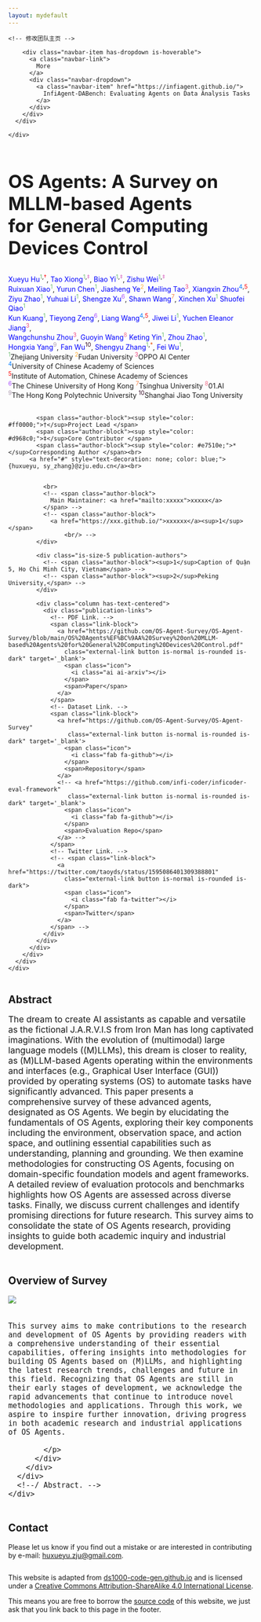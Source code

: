 ```yaml
---
layout: mydefault
---
```


<html>

<head>
  <meta charset="utf-8">
  <meta name="description" content="OS Agents: A Survey on MLLM-based Agents for General Computing Devices Control">
  <meta name="keywords" content="InfiCoder-Eval, code-generation, large-language-model, benchmark">
  <meta name="viewport" content="width=device-width, initial-scale=1">
  <title> OS Agents: A Survey on MLLM-based Agents for General Computing Devices Control</title>
  <link href="https://fonts.googleapis.com/css?family=Google+Sans|Noto+Sans|Castoro" rel="stylesheet">

  <link rel="stylesheet" href="./static/css/bulma.min.css">
  <link rel="stylesheet" href="./static/css/bulma-carousel.min.css">
  <link rel="stylesheet" href="./static/css/bulma-slider.min.css">
  <link rel="stylesheet" href="./static/css/fontawesome.all.min.css">
  <link rel="stylesheet" href="https://cdn.jsdelivr.net/gh/jpswalsh/academicons@1/css/academicons.min.css">
  <link rel="stylesheet" href="./static/css/index.css">

  <link rel="stylesheet" href="./bower_components/bootstrap/dist/css/bootstrap.table.min.css">
  <!--  <link rel="stylesheet" href="bower_components/bootstrap/dist/css/bootstrap.min.css">-->
  <link rel="stylesheet" href="./stylesheets/layout.css">
  <link rel="stylesheet" href="./stylesheets/index.css">

  <!-- for print the table -->
  <script type="text/javascript" charset="utf8" src="https://code.jquery.com/jquery-3.6.0.slim.min.js"></script>

  <link rel="stylesheet" type="text/css" href="https://cdn.datatables.net/1.11.3/css/jquery.dataTables.css">
  <script type="text/javascript" charset="utf8" src="https://cdn.datatables.net/1.11.3/js/jquery.dataTables.js"></script>

  <link rel="stylesheet" type="text/css" href="https://cdn.datatables.net/1.11.3/css/dataTables.bootstrap5.min.css">
  <script src="https://cdn.datatables.net/1.11.3/js/dataTables.bootstrap5.min.js"></script>

  <link rel="icon" href="./static/images/survey_title_log.jpeg">

  <script defer src="./static/js/fontawesome.all.min.js"></script>
  <script src="./static/js/bulma-carousel.min.js"></script>
  <script src="./static/js/bulma-slider.min.js"></script>
  <script src="./static/js/index.js"></script>
</head>

<body>

  <nav class="navbar" role="navigation" aria-label="main navigation">
    <div class="navbar-brand">
      <a role="button" class="navbar-burger" aria-label="menu" aria-expanded="false">
        <span aria-hidden="true"></span>
        <span aria-hidden="true"></span>
        <span aria-hidden="true"></span>
      </a>
    </div>
    <div class="navbar-menu">
      <div class="navbar-start" style="flex-grow: 1; justify-content: center;">
        <a class="navbar-item" href="https://github.com/OS-Agent-Survey">
          <span class="icon">
            <i class="fas fa-home"></i>
          </span>
        </a>

	<!-- 修改团队主页 -->

        <div class="navbar-item has-dropdown is-hoverable">
          <a class="navbar-link">
            More
          </a>
          <div class="navbar-dropdown">
            <a class="navbar-item" href="https://infiagent.github.io/">
              InfiAgent-DABench: Evaluating Agents on Data Analysis Tasks
            </a>
          </div>
        </div>
      </div>

    </div>
  </nav>

  <div class="container">
    <div class="column has-text-centered">
      <img style="max-width: 200px; margin-bottom: -50px;" src="static/images/title_log_v3.jpg">
    </div>
  </div>

  <section class="hero">
    <div class="hero-body">
      <div class="container is-max-desktop">
        <div class="columns is-centered">
          <div class="column has-text-centered">
            <h1 class="title is-1 publication-title" style=" font-size:2.3rem;">OS Agents: A Survey on MLLM-based Agents<br>
            for General Computing Devices Control
            </h1>
            <div class="is-size-5 publication-authors">
              <span class="author-block">
		<a href="#" style="text-decoration: none; color: blue;">Xueyu Hu</a><sup style="color: #6fbf73;">1</sup><sup>,</sup><sup style="color: #ff0000;">†</sup>,
                <a href="#" style="text-decoration: none; color: blue;">Tao Xiong</a><sup style="color: #6fbf73;">1</sup><sup>,</sup><sup style="color: #d968c0;">‡</sup>, 
		<a href="#" style="text-decoration: none; color: blue;">Biao Yi</a><sup style="color: #6fbf73;">1</sup><sup>,</sup><sup style="color: #d968c0;">‡</sup>,
		<a href="#" style="text-decoration: none; color: blue;">Zishu Wei</a><sup style="color: #6fbf73;">1</sup><sup>,</sup><sup style="color: #d968c0;">‡</sup><br>
		<a href="#" style="text-decoration: none; color: blue;">Ruixuan Xiao</a><sup style="color: #6fbf73;">1</sup>,
   		<a href="#" style="text-decoration: none; color: blue;">Yurun Chen</a><sup style="color: #6fbf73;">1</sup>,
		<a href="#" style="text-decoration: none; color: blue;">Jiasheng Ye</a><sup style="color: #ffac33;">2</sup>,
		<a href="#" style="text-decoration: none; color: blue;">Meiling Tao</a><sup style="color: #ed4b82;">3</sup>,  
		<a href="#" style="text-decoration: none; color: blue;">Xiangxin Zhou</a><sup style="color: #007bff;">4</sup><sup>,</sup><sup style="color: #ff0000;">5</sup>,<br>
		<a href="#" style="text-decoration: none; color: blue;">Ziyu Zhao</a><sup style="color: #6fbf73;">1</sup>,
		<a href="#" style="text-decoration: none; color: blue;">Yuhuai Li</a><sup style="color: #6fbf73;">1</sup>,
		<a href="#" style="text-decoration: none; color: blue;">Shengze Xu</a><sup style="color: #a74cfe;">6</sup>,
		<a href="#" style="text-decoration: none; color: blue;">Shawn Wang</a><sup style="color: #f58449;">7</sup>,
		<a href="#" style="text-decoration: none; color: blue;">Xinchen Xu</a><sup style="color: #6fbf73;">1</sup>      
    		<a href="#" style="text-decoration: none; color: blue;">Shuofei Qiao</a><sup style="color: #6fbf73;">1</sup><br>      
		<a href="#" style="text-decoration: none; color: blue;">Kun Kuang</a><sup style="color: #6fbf73;">1</sup>,  
     		<a href="#" style="text-decoration: none; color: blue;">Tieyong Zeng</a><sup style="color: #a74cfe;">6</sup>, 
  		<a href="#" style="text-decoration: none; color: blue;">Liang Wang</a><sup style="color: #007bff;">4</sup><sup>,</sup><sup style="color: #ff0000;">5</sup>,
      		<a href="#" style="text-decoration: none; color: blue;">Jiwei Li</a><sup style="color: #6fbf73;">1</sup>,  
     		<a href="#" style="text-decoration: none; color: blue;">Yuchen Eleanor Jiang</a><sup style="color: #ed4b82;">3</sup>,<br> 
      		<a href="#" style="text-decoration: none; color: blue;">Wangchunshu Zhou</a><sup style="color: #ed4b82;">3</sup>,
        	<a href="#" style="text-decoration: none; color: blue;">Guoyin Wang</a><sup style="color: #f1728c;">8</sup> 
		<a href="#" style="text-decoration: none; color: blue;">Keting Yin</a><sup style="color: #6fbf73;">1</sup>,
		<a href="#" style="text-decoration: none; color: blue;">Zhou Zhao</a><sup style="color: #6fbf73;">1</sup>,<br>
		<a href="#" style="text-decoration: none; color: blue;">Hongxia Yang</a><sup style="color: #ac9bae;">9</sup>,
 		<a href="#" style="text-decoration: none; color: blue;">Fan Wu</a><sup style="color: #300521;">10</sup>,
 		<a href="#" style="text-decoration: none; color: blue;">Shengyu Zhang</a><sup style="color: #6fbf73;">1</sup><sup>,</sup><sup style="color: #e7510e;">*</sup>,
	     	<a href="#" style="text-decoration: none; color: blue;">Fei Wu</a><sup style="color: #6fbf73;">1</sup>,<br>
		</span>
          </div>
	       <div class="is-size-5 publication-authors"> 
	       <span class="author-block"><sup style="color:#6fbf73;">1</sup>Zhejiang University </span>
	       <span class="author-block"><sup style="color:#ffac33;">2</sup>Fudan University </span>
	       <span class="author-block"><sup style="color:#ed4b82;">3</sup>OPPO AI Center </span><br>
	       <span class="author-block"><sup style="color:#007bff;">4</sup>University of Chinese Academy of Sciences </span><br>
	       <span class="author-block"><sup style="color:#ff0000;">5</sup>Institute of Automation, Chinese Academy of Sciences </span><br>
	       <span class="author-block"><sup style="color:#a74cfe;">6</sup>The Chinese University of Hong Kong </span>       
	       <span class="author-block"><sup style="color:#f58449;">7</sup>Tsinghua University </span>
	       <span class="author-block"><sup style="color:#f1728c;">8</sup>01.AI </span><br>
	       <span class="author-block"><sup style="color:#ac9bae;">9</sup>The Hong Kong Polytechnic University </span>
	       <span class="author-block"><sup style="color:#300521;">10</sup>Shanghai Jiao Tong University </span><br><br>
	       
	        <span class="author-block"><sup style="color: #ff0000;">†</sup>Project Lead </span>
       		<span class="author-block"><sup style="color: #d968c0;">‡</sup>Core Contributor </span>
       		<span class="author-block"><sup style="color: #e7510e;">*</sup>Corresponding Author </span><br>
	      <a href="#" style="text-decoration: none; color: blue;">{huxueyu, sy_zhang}@zju.edu.cn</a><br>


              <br>
              <!-- <span class="author-block">
                Main Maintainer: <a href="mailto:xxxxx">xxxxx</a>
              </span> -->
              <!-- <span class="author-block">
                <a href="https://xxx.github.io/">xxxxxx</a><sup>1</sup></span>
			        <br/> -->
            </div>

            <div class="is-size-5 publication-authors">
              <!-- <span class="author-block"><sup>1</sup>Caption of Quận 5, Ho Chi Minh City, Vietnam</span> -->
              <!-- <span class="author-block"><sup>2</sup>Peking University,</span> -->
            </div>

            <div class="column has-text-centered">
              <div class="publication-links">
                <!-- PDF Link. -->
                <span class="link-block">
                  <a href="https://github.com/OS-Agent-Survey/OS-Agent-Survey/blob/main/OS%20Agents%EF%BC%9AA%20Survey%20on%20MLLM-based%20Agents%20for%20General%20Computing%20Devices%20Control.pdf"
                    class="external-link button is-normal is-rounded is-dark" target='_blank'>
                    <span class="icon">
                      <i class="ai ai-arxiv"></i>
                    </span>
                    <span>Paper</span>
                  </a>
                </span>
                <!-- Dataset Link. -->
                <span class="link-block">
                  <a href="https://github.com/OS-Agent-Survey/OS-Agent-Survey"
                     class="external-link button is-normal is-rounded is-dark" target='_blank'>
                    <span class="icon">
                      <i class="fab fa-github"></i>
                    </span>
                    <span>Repository</span>
                  </a>
                  <!-- <a href="https://github.com/infi-coder/inficoder-eval-framework"
                     class="external-link button is-normal is-rounded is-dark" target='_blank'>
                    <span class="icon">
                      <i class="fab fa-github"></i>
                    </span>
                    <span>Evaluation Repo</span>
                  </a> -->
                </span>
                <!-- Twitter Link. -->
                <!-- <span class="link-block">
                  <a href="https://twitter.com/taoyds/status/1595086401309388801"
                    class="external-link button is-normal is-rounded is-dark">
                    <span class="icon">
                      <i class="fab fa-twitter"></i>
                    </span>
                    <span>Twitter</span>
                  </a>
                </span> -->
              </div>
            </div>
          </div>
        </div>
      </div>
    </div>
  </section>


 <section class="section">
    <div class="container is-max-desktop">
      <!-- Abstract. -->
      <div class="columns is-centered has-text-centered">
        <div class="column is-four-fifths">
          <h2 class="title is-3" id='overview-of-xxx'>Abstract</h2>
          <div class="content has-text-justified" style="font-size: 1.1rem;">
            <p>    
	The dream to create AI assistants as capable and versatile as the fictional J.A.R.V.I.S from Iron Man has long captivated imaginations. With the evolution of (multimodal) large language models ((M)LLMs), this dream is closer to reality, as (M)LLM-based Agents operating within the environments and interfaces (e.g., Graphical User Interface (GUI)) provided by operating systems (OS) to automate tasks have significantly advanced. This paper presents a comprehensive survey of these advanced agents, designated as OS Agents. We begin by elucidating the fundamentals of OS Agents, exploring their key components including the environment, observation space, and action space, and outlining essential capabilities such as understanding, planning and grounding. We then examine methodologies for constructing OS Agents, focusing on domain-specific foundation models and agent frameworks. A detailed review of evaluation protocols and benchmarks highlights how OS Agents are assessed across diverse tasks. Finally, we discuss current challenges and identify promising directions for future research. This survey aims to consolidate the state of OS Agents research, providing insights to guide both academic inquiry and industrial development.
            </p>
          </div>
        </div>
      </div>
      <!--/ Abstract. -->
    </div>
  </section>

  <section class="section">
    <div class="container is-max-desktop">
      <!-- Abstract. -->
      <div class="columns is-centered has-text-centered">
        <div class="column is-four-fifths">
          <h2 class="title is-3" id='overview-of-xxx'>Overview of Survey</h2>
          <div class="content has-text-justified" style="font-size: 1.1rem;">
            <p>
 		<img style="max-width: 100%; height: auto; margin-bottom: 20px;" src="static/images/survey_overview_2.jpg">
		    
	This survey aims to make contributions to the research and development of OS Agents by providing readers with a comprehensive understanding of their essential capabilities, offering insights into methodologies for building OS Agents based on (M)LLMs, and highlighting the latest research trends, challenges and future in this field. Recognizing that OS Agents are still in their early stages of development, we acknowledge the rapid advancements that continue to introduce novel methodologies and applications. Through this work, we aspire to inspire further innovation, driving progress in both academic research and industrial applications of OS Agents.
  
            </p>
          </div>
        </div>
      </div>
      <!--/ Abstract. -->
    </div>
  </section>

 


  <section class="section">
    <div class="container is-max-desktop">
      <div class="columns is-centered has-text-centered">
        <div class="column is-four-fifths">
          <h2 class="title is-3" id='contact'>Contact</h2>
          <div class="content has-text-justified">
            <p>
              Please let us know if you find out a mistake or are interested in contributing by e-mail: <a href='mailto:huxueyu.zju@gmail.com' target='_blank' class='url'>huxueyu.zju@gmail.com</a>.
            </p>
          </div>
        </div>
      </div>
    </div>
  </section>

  

  <footer class="footer">
    <div class="container">
      <div class="content has-text-centered">
        <a class="icon-link" href="https://github.com/OS-Agent-Survey/OS-Agent-Survey/blob/main/OS%20Agents%EF%BC%9AA%20Survey%20on%20MLLM-based%20Agents%20for%20General%20Computing%20Devices%20Control.pdf">
          <i class="fas fa-file-pdf" style="color:white"></i>
        </a>
        <a class="icon-link" href="https://github.com/OS-Agent-Survey/OS-Agent-Survey" class="external-link" disabled>
          <i class="fab fa-github" style="color:white"></i>
        </a>
      </div>
      <div class="columns is-centered">
        <div class="column is-8">
          <div class="content">
            <p>
              This website is adapted from <a href="https://ds1000-code-gen.github.io/">ds1000-code-gen.github.io</a> and is licensed under a <a rel="license"
                href="http://creativecommons.org/licenses/by-sa/4.0/">Creative
                Commons Attribution-ShareAlike 4.0 International License</a>.
            </p>
            <p>
              This means you are free to borrow the <a href="https://github.com/OS-Agent-Survey/OS-Agent-Survey">source
                code</a> of this website,
              we just ask that you link back to this page in the footer.
            </p>
          </div>
        </div>
      </div>
    </div>
  </footer>

  <script>
    $(document).ready( function () {
      $('.mainTable').DataTable({ordering: true, order: [[4, 'desc']], columns: [{ "type": "num" },{ "type": "html" },{ "type": "num" },{ "type": "num-fmt" },{ "type": "num-fmt" },{ "type": "num-fmt" },{ "type": "html", "orderable": false }]});
    } );
  </script>

</body>

</html>
